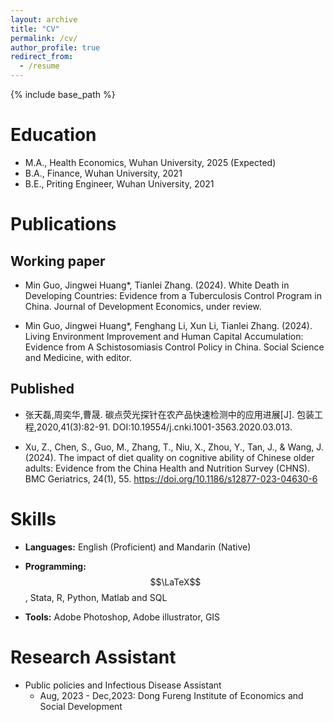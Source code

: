 ```yaml
---
layout: archive
title: "CV"
permalink: /cv/
author_profile: true
redirect_from:
  - /resume
---
```


{% include base_path %}

Education
======
* M.A., Health Economics, Wuhan University, 2025 (Expected)
* B.A., Finance, Wuhan University, 2021
* B.E., Priting Engineer, Wuhan University, 2021



Publications
======
## Working paper

* Min Guo, Jingwei Huang*, Tianlei Zhang. (2024). White Death in Developing Countries: Evidence from a Tuberculosis Control Program in China. Journal of Development Economics, under review.

* Min Guo, Jingwei Huang*, Fenghang Li, Xun Li, Tianlei Zhang. (2024). Living Environment Improvement and Human Capital Accumulation: Evidence from A Schistosomiasis Control Policy in China. Social Science and Medicine, with editor.

## Published

* 张天磊,周奕华,曹晟. 碳点荧光探针在农产品快速检测中的应用进展[J]. 包装工程,2020,41(3):82-91. DOI:10.19554/j.cnki.1001-3563.2020.03.013.

* Xu, Z., Chen, S., Guo, M., Zhang, T., Niu, X., Zhou, Y., Tan, J., & Wang, J. (2024). The impact of diet quality on cognitive ability of Chinese older adults: Evidence from the China Health and Nutrition Survey (CHNS). BMC Geriatrics, 24(1), 55. https://doi.org/10.1186/s12877-023-04630-6

Skills
======
* **Languages:** English (Proficient) and Mandarin (Native)

* **Programming:** $$\LaTeX$$, Stata, R, Python, Matlab and SQL

* **Tools:** Adobe Photoshop, Adobe illustrator, GIS

Research Assistant
======

* Public policies and Infectious Disease Assistant
  * Aug, 2023 -  Dec,2023: Dong Fureng Institute of Economics and Social Development

